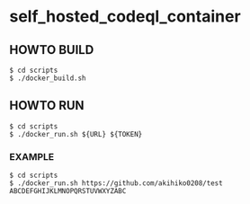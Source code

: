 # self_hosted_codeql_container

## HOWTO BUILD

```
$ cd scripts
$ ./docker_build.sh
```

## HOWTO RUN

```
$ cd scripts
$ ./docker_run.sh ${URL} ${TOKEN}
```

### EXAMPLE

```
$ cd scripts
$ ./docker_run.sh https://github.com/akihiko0208/test ABCDEFGHIJKLMNOPQRSTUVWXYZABC
```

